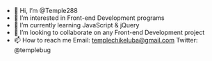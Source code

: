 - 👋 Hi, I’m @Temple288
- 👀 I’m interested in Front-end Development programs
- 🌱 I’m currently learning JavaScript & jQuery
- 💞️ I’m looking to collaborate on any Front-end Development project
- 📫 How to reach me Email: templechikeluba@gmail.com Twitter: @templebug

<!---
Temple288/Temple288 is a ✨ special ✨ repository because its `README.md` (this file) appears on your GitHub profile.
You can click the Preview link to take a look at your changes.
--->
